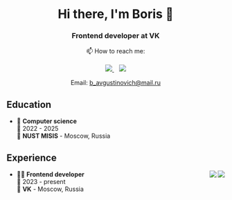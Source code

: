 <h1 align="center">Hi there, I'm Boris 👋</h1>
<h3 align="center">Frontend developer at VK</h3>

<p align="center">
  📫 How to reach me:
  <br/>
  <br/>
  
  <a href="https://www.linkedin.com/in/boris-avgustinovich">
    <img src="https://img.shields.io/badge/LinkedIn-0077B5?style=for-the-badge&logo=linkedin&logoColor=white" />
  </a>
  &nbsp;&nbsp;
  
  <a href="https://t.me/kekck">
    <img src="https://img.shields.io/badge/Telegram-2CA5E0?style=for-the-badge&logo=telegram&logoColor=white" />
  </a>
  <br/>
  <p align="center">
    Email: <a href="mailto:b_avgustinovich@mail.ru">b_avgustinovich@mail.ru</a>
  </p>
</p>    

## Education

- 📖 **Computer science**\
📆 2022 - 2025\
📍 **NUST MISIS** - Moscow, Russia

## Experience

<img align="right" src="https://img.shields.io/badge/React-20232A?logo=react&logoColor=61DAFB" />
<img align="right" src="https://img.shields.io/badge/TypeScript-007ACC?logo=typescript&logoColor=white" />


- 👨‍💻 **Frontend developer**\
📆 2023 - present\
📍 **VK** - Moscow, Russia
